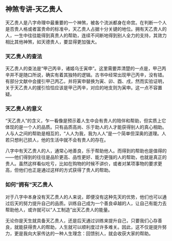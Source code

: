## 神煞专讲-天乙贵人

天乙贵人是八字命理中最重要的一个神煞，被各个流派都身在命宫。在判断一个人是否贵人格或者富贵命的标准中，天乙贵人占据十分关键的地位。拥有天乙贵人的人，一生中往往能得到真贵人的帮助，连续不间断地得到别人全力的支持，其效力相比其他神煞，如天德贵人，要显得更加强大。

### 天乙贵人的查法

天乙贵人的查法是“甲己丙辛，诸姬乌壬寅申”。这里需要弄清楚的一点是，甲己丙辛并不是随口所说，确实有着其独特的逻辑。古书中经常出现甲己丙辛，没有错。有部分文献中会援引甲己丙乙，并将寅申替换为寅、卯、酉、戌，然而实验证明，关于天乙贵人的援引恰恰应该是甲己丙辛，对应的地支则为寅申。这一点不容置疑。

### 天乙贵人的意义

“天乙贵人”的含义，乍一看像是预示着人生中会有贵人的陪伴和帮助，但实质上它体现的是一个人的品质。只有品质高尚、乐于助人的人才能获得别人的真心相助。人与人之间的帮助是相互的，“人人为我，我为人人”是一个简单但深奥的道理。人若只想利己损人，他的生活中就不会有贵人的存在。 

八字中有天乙贵人的人，通常心地善良，乐于帮助他人。而得到的帮助也是值得的——他们得到的往往是品阶更高、品性更好、能力更强的人的帮助，也就是真正的贵人。虽然这样看似吃亏，比如在购物的时候不讲价，或者对某项事物的要求更高，但他们也正是通过这样的方式获得了贵人的帮助。

### 如何“拥有”天乙贵人

对于八字中本身没有天乙贵人的人来说，即便没有这种先天的优势，他们也可以通过后天的努力提升自己的品质。训练自己成为一个善良卓越的人，让自己有能力去帮助他人，或许就可以“人工制造”出天乙贵人的能量。

无论你是天生就具备天乙贵人，还是后天通过训练来提升自己，只要我们心存善良，就能获得贵人的帮助，人生就可以顺利度过许多难关。因此，这不仅是提升努力，更是我向大家传达的一种人生理念：回馈别人，就会收获大家的帮助。